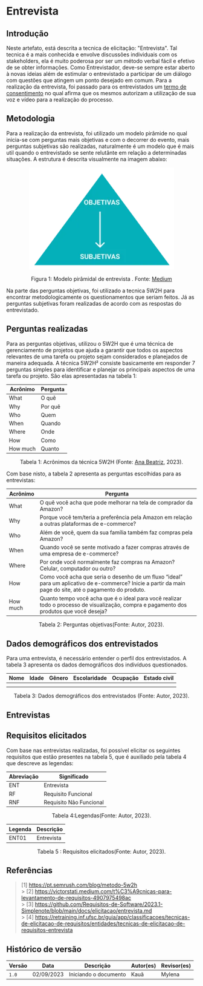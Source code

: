 # Entrevista

## Introdução

Neste artefato, está descrita a tecnica de elicitação: "Entrevista". Tal tecnica é a mais conhecida e envolve discussões individuais com os stakeholders, ela é muito poderosa por ser um método verbal fácil e efetivo de se obter informações. Como Entrevistador, deve-se sempre estar aberto à novas ideias além de estimular o entrevistado a participar de um diálogo com questões que atingem um ponto desejado em comum.
Para a realização da entrevista, foi passado para os entrevistados um [termo de consentimento](https://docs.google.com/document/d/1UvqmlaHauq9a1J6Ixsz-MRxIhAP51uipcxEwMAeUxjA/edit?usp=sharing) no qual afirma que os mesmos autorizam a utilização de sua voz e vídeo para a realização do processo.

## Metodologia

Para a realização da entrevista, foi utilizado um modelo pirâmide no qual inicia-se com perguntas mais objetivas e com o decorrer do evento, mais perguntas subjetivas são realizadas, naturalmente é um modelo que é mais util quando o entrevistado se sente relutânte em relação a determinadas situações. A estrutura é descrita visualmente na imagem abaixo:

<div align="center">
    <img src="../../../assets/Piramide.PNG" style="width:40vw"/>
    <p> Figura 1: Modelo pirâmidal de entrevista . Fonte: <a href="https://victorstati.medium.com/t%C3%A9cnicas-para-levantamento-de-requisitos-4907975498ac">Medium</a></p> 
</div>

Na parte das perguntas objetivas, foi utilizado a tecnica 5W2H para encontrar metodologicamente os questionamentos que seriam feitos. Já as perguntas subjetivas foram realizadas de acordo com as respostas do entrevistado.

## Perguntas realizadas

Para as perguntas objetivas, utilizou o 5W2H que é uma técnica de gerenciamento de projetos que ajuda a garantir que todos os aspectos relevantes de uma tarefa ou projeto sejam considerados e planejados de maneira adequada. A técnica 5W2H² consiste basicamente em responder 7 perguntas simples para identificar e planejar os principais aspectos de uma tarefa ou projeto. São elas apresentadas na tabela 1:

<center>

| Acrônimo | Pergunta |
| -------- | -------- |
| What     | O quê    |
| Why      | Por quê  |
| Who      | Quem     |
| When     | Quando   |
| Where    | Onde     |
| How      | Como     |
| How much | Quanto   |

</center>

<div style="text-align: center">
<p> Tabela 1: Acrônimos da técnica 5W2H (Fonte: <a href="https://github.com/ananorberto">Ana Beatriz</a>, 2023).</p>
</div>

Com base nisto, a tabela 2 apresenta as perguntas escolhidas para as entrevistas:

<center>

| Acrônimo | Pergunta                                                                                                                                                   |
| -------- | ---------------------------------------------------------------------------------------------------------------------------------------------------------- |
| What     | O quê você acha que pode melhorar na tela de comprador da Amazon?                                                                                          |
| Why      | Porque você tem/teria a preferência pela Amazon em relação a outras plataformas de e-commerce?                                                             |
| Who      | Além de você, quem da sua família também faz compras pela Amazon?                                                                                          |
| When     | Quando você se sente motivado a fazer compras através de uma empresa de e-commerce?                                                                        |
| Where    | Por onde você normalmente faz compras na Amazon? Celular, computador ou outro?                                                                             |
| How      | Como você acha que seria o desenho de um fluxo “ideal” para um aplicativo de e-commerce? Inicie a partir da main page do site, até o pagamento do produto. |
| How much | Quanto tempo você acha que é o ideal para você realizar todo o processo de visualização, compra e pagamento dos produtos que você deseja?                  |

</center>

<div style="text-align: center">
<p> Tabela 2: Perguntas objetivas(Fonte: Autor, 2023).</p>
</div>

## Dados demográficos dos entrevistados

Para uma entrevista, é necessário entender o perfil dos entrevistados. A tabela 3 apresenta os dados demográficos dos indivíduos questionados.

<center>

| Nome | Idade | Gênero | Escolaridade | Ocupação | Estado civil |
| ---- | ----- | ------ | ------------ | -------- | ------------ |
|      |       |        |              |          |              |
|      |       |        |              |          |              |

</center>

<div style="text-align: center">
<p> Tabela 3: Dados demográficos dos entrevistados (Fonte: Autor, 2023).</p>
</div>

## Entrevistas

## Requisitos elicitados

Com base nas entrevistas realizadas, foi possível elicitar os seguintes requisitos que estão presentes na tabela 5, que é auxiliado pela tabela 4 que descreve as legendas:

<center>

| Abreviação | Significado             |
| ---------- | ----------------------- |
| ENT        | Entrevista              |
| RF         | Requisito Funcional     |
| RNF        | Requisito Não Funcional |

</center>

<div style="text-align: center">
<p> Tabela 4:Legendas(Fonte: Autor, 2023).</p>
</div>

<center>

| Legenda | Descrição  |
| ------- | ---------- |
| ENT01   | Entrevista |

</center>

<div style="text-align: center">
<p> Tabela 5 : Requisitos elicitados(Fonte: Autor, 2023).</p>
</div>

## Referências

> [1] https://pt.semrush.com/blog/metodo-5w2h </br> > [2] https://victorstati.medium.com/t%C3%A9cnicas-para-levantamento-de-requisitos-4907975498ac </br> > [3] https://github.com/Requisitos-de-Software/2023.1-Simplenote/blob/main/docs/elicitacao/entrevista.md </br> > [4] https://retraining.inf.ufsc.br/guia/app/classificacoes/tecnicas-de-elicitacao-de-requisitos/entidades/tecnicas-de-elicitacao-de-requisitos-entrevista</br>

## Histórico de versão

| Versão | Data       | Descrição             | Autor(es) | Revisor(es) |
| ------ | ---------- | --------------------- | --------- | ----------- |
| `1.0`  | 02/09/2023 | Iniciando o documento | Kauã      | Mylena      |
